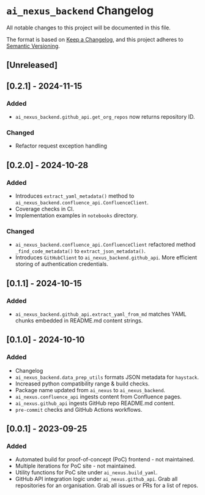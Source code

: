 # `ai_nexus_backend` Changelog

All notable changes to this project will be documented in this file.

The format is based on [Keep a Changelog](https://keepachangelog.com/en/1.1.0/),
and this project adheres to [Semantic Versioning](https://semver.org/spec/v2.0.0.html).

## [Unreleased]

## [0.2.1] - 2024-11-15

### Added

- `ai_nexus_backend.github_api.get_org_repos` now returns repository ID.

### Changed

- Refactor request exception handling

## [0.2.0] - 2024-10-28

### Added

- Introduces `extract_yaml_metadata()` method to
`ai_nexus_backend.confluence_api.ConfluenceClient`.
- Coverage checks in CI.
- Implementation examples in `notebooks` directory.

### Changed

- `ai_nexus_backend.confluence_api.ConfluenceClient` refactored method
`_find_code_metadata()` to `extract_json_metadata()`.
- Introduces `GitHubClient` to `ai_nexus_backend.github_api`. More
efficient storing of authentication credentials.

## [0.1.1] - 2024-10-15

### Added

- `ai_nexus_backend.github_api.extract_yaml_from_md` matches YAML chunks
embedded in README.md content strings.

## [0.1.0] - 2024-10-10

### Added

- Changelog
- `ai_nexus_backend.data_prep_utils` formats JSON metadata for `haystack`.
- Increased python compatibility range & build checks.
- Package name updated from `ai_nexus` to `ai_nexus_backend`.
- `ai_nexus.confluence_api` ingests content from Confluence pages.
- `ai_nexus.github_api` ingests GitHub repo README.md content.
- `pre-commit` checks and GitHub Actions workflows.

## [0.0.1] - 2023-09-25

### Added

- Automated build for proof-of-concept (PoC) frontend - not maintained.
- Multiple iterations for PoC site - not maintained.
- Utility functions for PoC site under `ai_nexus.build_yaml`.
- GitHub API integration logic under `ai_nexus.github_api`. Grab all
repositories for an organisation. Grab all issues or PRs for a list of
repos.
